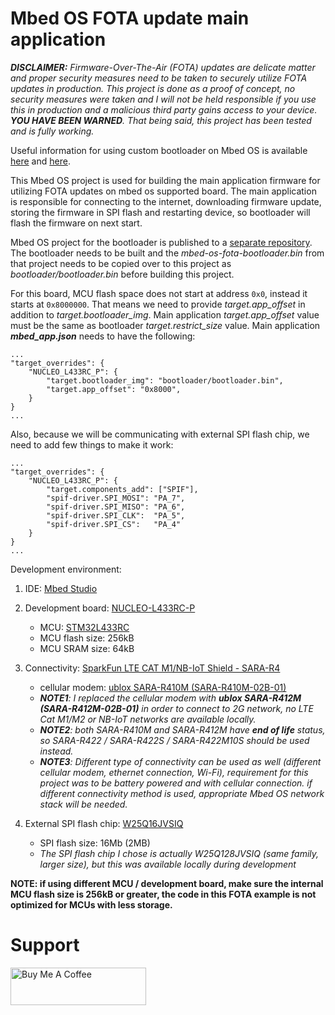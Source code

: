 # Mbed OS FOTA update main application

***DISCLAIMER:** Firmware-Over-The-Air (FOTA) updates are delicate matter and proper security measures need to be taken to securely utilize FOTA updates in production. This project is done as a proof of concept, no security measures were taken and I will not be held responsible if you use this in production and a malicious third party gains access to your device. **YOU HAVE BEEN WARNED**. That being said, this project has been tested and is fully working.*

Useful information for using custom bootloader on Mbed OS is available [here](https://os.mbed.com/docs/mbed-os/v6.16/program-setup/creating-and-using-a-bootloader.html) and [here](https://os.mbed.com/docs/mbed-os/v6.16/program-setup/bootloader-configuration.html).

This Mbed OS project is used for building the main application firmware for utilizing FOTA updates on mbed os supported board. The main application is responsible for connecting to the internet, downloading firmware update, storing the firmware in SPI flash and restarting device, so bootloader will flash the firmware on next start.

Mbed OS project for the bootloader is published to a [separate repository](https://github.com/kiko283/mbed-os-fota-bootloader). The bootloader needs to be built and the *mbed-os-fota-bootloader.bin* from that project needs to be copied over to this project as *bootloader/bootloader.bin* before building this project.

For this board, MCU flash space does not start at address `0x0`, instead it starts at `0x8000000`. That means we need to provide *target.app_offset* in addition to *target.bootloader_img*. Main application *target.app_offset* value must be the same as bootloader *target.restrict_size* value. Main application ***mbed_app.json*** needs to have the following:

    ...
    "target_overrides": {
        "NUCLEO_L433RC_P": {
            "target.bootloader_img": "bootloader/bootloader.bin",
            "target.app_offset": "0x8000",
        }
    }
    ...

Also, because we will be communicating with external SPI flash chip, we need to add few things to make it work:

    ...
    "target_overrides": {
        "NUCLEO_L433RC_P": {
            "target.components_add": ["SPIF"],
            "spif-driver.SPI_MOSI": "PA_7",
            "spif-driver.SPI_MISO": "PA_6",
            "spif-driver.SPI_CLK":  "PA_5",
            "spif-driver.SPI_CS":   "PA_4"
        }
    }
    ...

Development environment:

1. IDE: [Mbed Studio](https://os.mbed.com/studio/)

1. Development board: [NUCLEO-L433RC-P](https://os.mbed.com/platforms/NUCLEO-L433RC-P/)
    * MCU: [STM32L433RC](https://www.st.com/en/microcontrollers-microprocessors/stm32l433rc.html)
    * MCU flash size: 256kB
    * MCU SRAM size: 64kB

1. Connectivity: [SparkFun LTE CAT M1/NB-IoT Shield - SARA-R4](https://www.sparkfun.com/products/14997)
    * cellular modem: [ublox SARA-R410M (SARA-R410M-02B-01)](https://content.u-blox.com/sites/default/files/SARA-R4_DataSheet_UBX-16024152.pdf)
    * ***NOTE1**: I replaced the cellular modem with **ublox SARA-R412M (SARA-R412M-02B-01)** in order to connect to 2G network, no LTE Cat M1/M2 or NB-IoT networks are available locally.*
    * ***NOTE2**: both SARA-R410M and SARA-R412M have **end of life** status, so SARA-R422 / SARA-R422S / SARA-R422M10S should be used instead.*
    * ***NOTE3**: Different type of connectivity can be used as well (different cellular modem, ethernet connection, Wi-Fi), requirement for this project was to be battery powered and with cellular connection. if different connectivity method is used, appropriate Mbed OS network stack will be needed.*

1. External SPI flash chip: [W25Q16JVSIQ](https://www.winbond.com/hq/product/code-storage-flash-memory/serial-nor-flash/?__locale=en&partNo=W25Q16JV)
    * SPI flash size: 16Mb (2MB)
    * *The SPI flash chip I chose is actually W25Q128JVSIQ (same family, larger size), but this was available locally during development*

**NOTE: if using different MCU / development board, make sure the internal MCU flash size is 256kB or greater, the code in this FOTA example is not optimized for MCUs with less storage.**

Support
======

<a href="https://www.buymeacoffee.com/kiko283" target="_blank"><img src="https://cdn.buymeacoffee.com/buttons/v2/default-white.png" alt="Buy Me A Coffee" style="height: 60px !important;width: 217px !important;" ></a>
